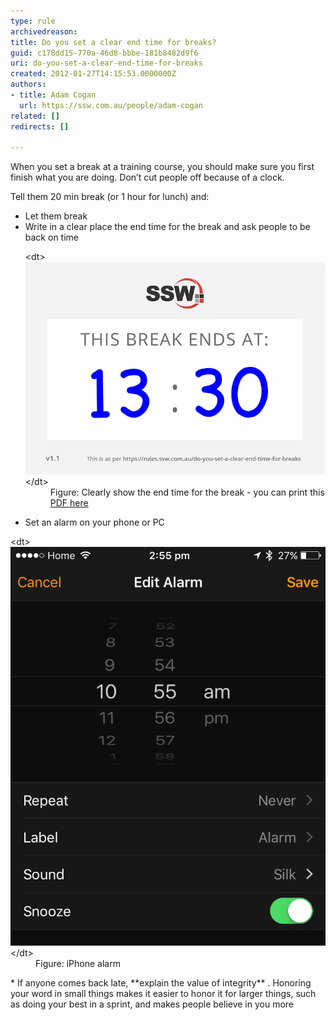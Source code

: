 ```yaml
---
type: rule
archivedreason: 
title: Do you set a clear end time for breaks?
guid: c178dd15-770a-46d8-bbbe-181b8482d9f6
uri: do-you-set-a-clear-end-time-for-breaks
created: 2012-01-27T14:15:53.0000000Z
authors:
- title: Adam Cogan
  url: https://ssw.com.au/people/adam-cogan
related: []
redirects: []

---
```


When you set a break at a training course, you should make sure you first finish what you are doing. Don’t cut people off because of a clock.

<!--endintro-->
 Tell them 20 min break (or 1 hour for lunch) and:
* Let them break
* Write in a clear place the end time for the break and ask people to be back on time <dl class="image"> &lt;dt&gt; <img class="ms-rteCustom-ImageArea" alt="Break ends" src="break-ends.jpg"> &lt;/dt&gt;<dd>Figure: Clearly show the end time for the break - you can print this <a href="/Documents/break-ends-sheet.pdf">PDF here</a><br></dd></dl>
* Set an alarm on your phone or PC
<dl class="image">&lt;dt&gt;<img class="ms-rteCustom-ImageArea" alt="iphone_timer.png" src="iphone_timer.png">&lt;/dt&gt;<dd>Figure: iPhone alarm</dd></dl>
* If anyone comes back late,  **explain the value of integrity** . Honoring your word in small things makes it easier to honor it for larger things, such as doing your best in a sprint, and makes people believe in you more
